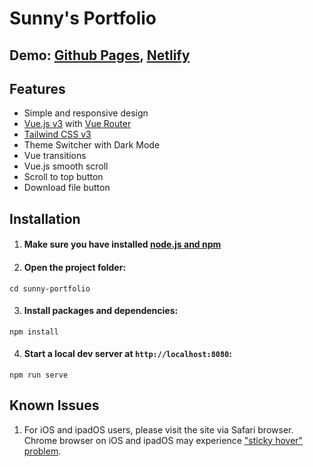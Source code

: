 # Sunny's Portfolio

## Demo: [Github Pages](https://sunnysherrysunny.github.io/), [Netlify](sunnyguan.netlify.app) 

## Features

- Simple and responsive design
- [Vue.js v3](https://vuejs.org) with [Vue Router](https://router.vuejs.org)
- [Tailwind CSS v3](https://tailwindcss.com)
- Theme Switcher with Dark Mode
- Vue transitions
- Vue.js smooth scroll
- Scroll to top button
- Download file button

## Installation
1. #### Make sure you have installed [node.js and npm](https://nodejs.org/en/)

2. #### Open the project folder:

```
cd sunny-portfolio
```

3. #### Install packages and dependencies:

```
npm install
```

4. #### Start a local dev server at `http://localhost:8080`:

```
npm run serve
```

## Known Issues

1. For iOS and ipadOS users, please visit the site via Safari browser.
   Chrome browser on iOS and ipadOS may experience ["sticky hover" problem](https://css-tricks.com/solving-sticky-hover-states-with-media-hover-hover/).
